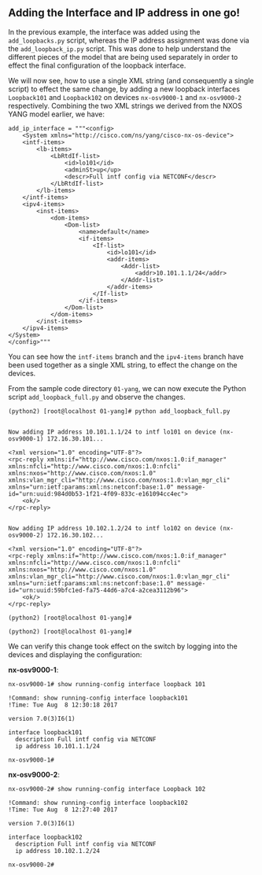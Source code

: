 ## Adding the Interface and IP address in one go!

In the previous example, the interface was added using the `add_loopbacks.py` script, whereas the IP address assignment was done via the `add_loopback_ip.py` script. This was done to help understand the different pieces of the model that are being used separately in order to effect the final configuration of the loopback interface.

We will now see, how to use a single XML string (and consequently a single script) to effect the same change, by adding a new loopback interfaces `Loopback101` and `Loopback102` on devices `nx-osv9000-1` and `nx-osv9000-2` respectively. Combining the two XML strings we derived from the NXOS YANG model earlier, we have:


```
add_ip_interface = """<config>
    <System xmlns="http://cisco.com/ns/yang/cisco-nx-os-device">
    <intf-items>
        <lb-items>
            <LbRtdIf-list>
                <id>lo101</id>
                <adminSt>up</up>
                <descr>Full intf config via NETCONF</descr>
            </LbRtdIf-list>
        </lb-items>
    </intf-items>
    <ipv4-items>
        <inst-items>
            <dom-items>
                <Dom-list>
                    <name>default</name>
                    <if-items>
                        <If-list>
                            <id>lo101</id>
                            <addr-items>
                                <Addr-list>
                                    <addr>10.101.1.1/24</addr>
                                </Addr-list>
                            </addr-items>
                        </If-list>
                    </if-items>
                </Dom-list>
            </dom-items>
        </inst-items>
    </ipv4-items>
</System>
</config>"""

```


You can see how the `intf-items` branch and the `ipv4-items` branch have been used together as a single XML string, to effect the change on the devices.

From the sample code directory `01-yang`, we can now execute the Python script `add_loopback_full.py` and observe the changes.

``` 
(python2) [root@localhost 01-yang]# python add_loopback_full.py


Now adding IP address 10.101.1.1/24 to intf lo101 on device (nx-osv9000-1) 172.16.30.101...

<?xml version="1.0" encoding="UTF-8"?>
<rpc-reply xmlns:if="http://www.cisco.com/nxos:1.0:if_manager" xmlns:nfcli="http://www.cisco.com/nxos:1.0:nfcli" xmlns:nxos="http://www.cisco.com/nxos:1.0" xmlns:vlan_mgr_cli="http://www.cisco.com/nxos:1.0:vlan_mgr_cli" xmlns="urn:ietf:params:xml:ns:netconf:base:1.0" message-id="urn:uuid:984d0b53-1f21-4f09-833c-e161094cc4ec">
    <ok/>
</rpc-reply>


Now adding IP address 10.102.1.2/24 to intf lo102 on device (nx-osv9000-2) 172.16.30.102...

<?xml version="1.0" encoding="UTF-8"?>
<rpc-reply xmlns:if="http://www.cisco.com/nxos:1.0:if_manager" xmlns:nfcli="http://www.cisco.com/nxos:1.0:nfcli" xmlns:nxos="http://www.cisco.com/nxos:1.0" xmlns:vlan_mgr_cli="http://www.cisco.com/nxos:1.0:vlan_mgr_cli" xmlns="urn:ietf:params:xml:ns:netconf:base:1.0" message-id="urn:uuid:59bfc1ed-fa75-44d6-a7c4-a2cea3112b96">
    <ok/>
</rpc-reply>

(python2) [root@localhost 01-yang]#

(python2) [root@localhost 01-yang]#

```

We can verify this change took effect on the switch by logging into the devices and displaying the configuration:


**nx-osv9000-1**:

```
nx-osv9000-1# show running-config interface loopback 101

!Command: show running-config interface loopback101
!Time: Tue Aug  8 12:30:18 2017

version 7.0(3)I6(1)

interface loopback101
  description Full intf config via NETCONF
  ip address 10.101.1.1/24

nx-osv9000-1#

```


**nx-osv9000-2**:

```
nx-osv9000-2# show running-config interface Loopback 102

!Command: show running-config interface loopback102
!Time: Tue Aug  8 12:27:40 2017

version 7.0(3)I6(1)

interface loopback102
  description Full intf config via NETCONF
  ip address 10.102.1.2/24

nx-osv9000-2#

```
